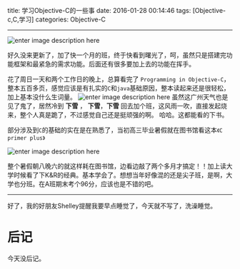 title:  学习Objective-C的一些事
date: 2016-01-28 00:14:46
tags: [Objective-c,C,学习]
categories: Objective-C

------------------------------------------

![enter image description here](http://7xl9zd.com1.z0.glb.clouddn.com/sg1024.jpg)

好久没来更新了，加了快一个月的班，终于快看到曙光了，呵，虽然只是搭建完功能框架和最紧急的需求功能。后面还有很多要加上去的功能在挥手。

花了周日一天和两个工作日的晚上，总算看完了 `Programming in Objective-C`，整本五百多页，感觉应该是有扎实的`C`和`java`基础原因，整本读起来还是很轻松，加上基本没什么生词量。 
![enter image description here](http://7xl9zd.com1.z0.glb.clouddn.com/objectivec.jpg)
虽然这广州天气也是见了鬼了，居然冷到
			**下雪**   ，  **下雪**，**下雪** 
回去加个班，这风雨一吹，直接发起烧来，整个人真是跪了，不过感觉自己还是挺顽强的啊。
哈哈。这都能看的下书。

部分涉及到`C`的基础的实在是在熟悉了，当初高三毕业暑假就在图书馆看这本`《C primer plus》`

![enter image description here](http://7xl9zd.com1.z0.glb.clouddn.com/41YXbLNwQjL._SY400_.jpg)

整个暑假朝八晚六的就这样耗在图书馆，边看边敲了两个多月才搞定！！加上读大学时候看了下K&R的经典。基本学会了。想想当年好像混的还是尖子班，是啊，大学也分班。在A班期末考个96分，应该也是不错的吧。


---

好了，我的好朋友Shelley提醒我要早点睡觉了，今天就不写了，洗澡睡觉。


# 后记
今天没后记。

